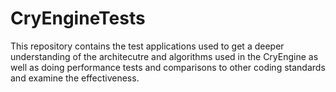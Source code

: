 # CryEngineTests
This repository contains the test applications used to get a deeper understanding of the architecutre and algorithms used in the CryEngine as well as doing performance tests and comparisons to other coding standards and examine the effectiveness. 


